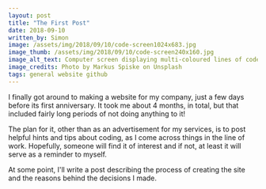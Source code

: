 ```yaml
---
layout: post
title: "The First Post"
date: 2018-09-10
written_by: Simon
image: /assets/img/2018/09/10/code-screen1024x683.jpg
image_thumb: /assets/img/2018/09/10/code-screen240x160.jpg
image_alt_text: Computer screen displaying multi-coloured lines of code
image_credits: Photo by Markus Spiske on Unsplash
tags: general website github
---
```



I finally got around to making a website for my company, just a few days before its first anniversary. It took me about 4 months, in total, but that included fairly long periods of not doing anything to it!

The plan for it, other than as an advertisement for my services, is to post helpful hints and tips about coding, as I come across things in the line of work. Hopefully, someone will find it of interest and if not, at least it will serve as a reminder to myself.

At some point, I'll write a post describing the process of creating the site and the reasons behind the decisions I made.